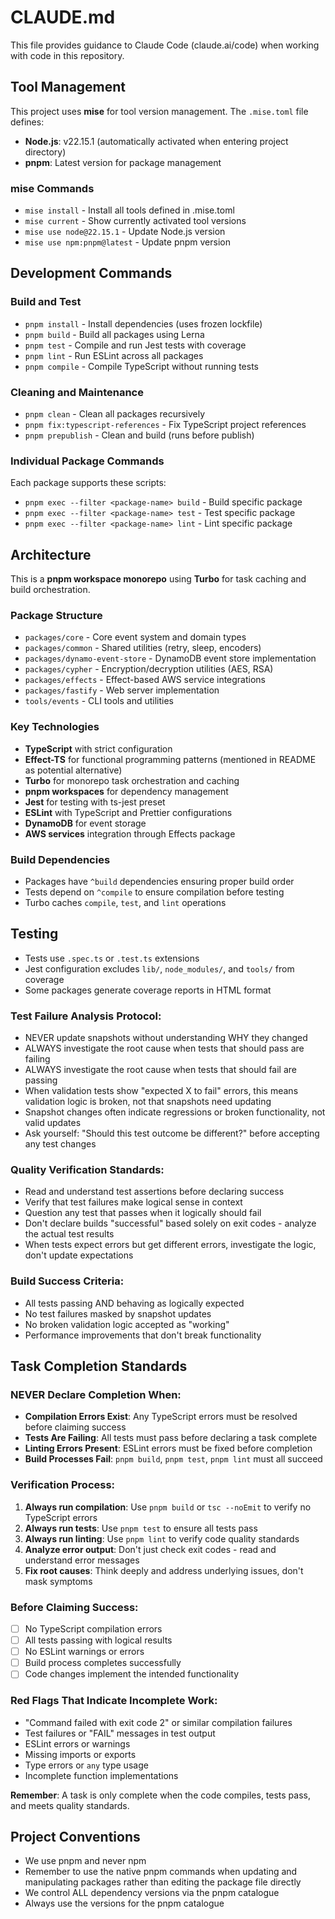# CLAUDE.md

This file provides guidance to Claude Code (claude.ai/code) when working with code in this repository.

## Tool Management

This project uses **mise** for tool version management. The `.mise.toml` file defines:
- **Node.js**: v22.15.1 (automatically activated when entering project directory)
- **pnpm**: Latest version for package management

### mise Commands
- `mise install` - Install all tools defined in .mise.toml
- `mise current` - Show currently activated tool versions
- `mise use node@22.15.1` - Update Node.js version
- `mise use npm:pnpm@latest` - Update pnpm version

## Development Commands

### Build and Test
- `pnpm install` - Install dependencies (uses frozen lockfile)
- `pnpm build` - Build all packages using Lerna
- `pnpm test` - Compile and run Jest tests with coverage
- `pnpm lint` - Run ESLint across all packages
- `pnpm compile` - Compile TypeScript without running tests

### Cleaning and Maintenance
- `pnpm clean` - Clean all packages recursively
- `pnpm fix:typescript-references` - Fix TypeScript project references
- `pnpm prepublish` - Clean and build (runs before publish)

### Individual Package Commands
Each package supports these scripts:
- `pnpm exec --filter <package-name> build` - Build specific package
- `pnpm exec --filter <package-name> test` - Test specific package
- `pnpm exec --filter <package-name> lint` - Lint specific package

## Architecture

This is a **pnpm workspace monorepo** using **Turbo** for task caching and build orchestration.

### Package Structure
- `packages/core` - Core event system and domain types
- `packages/common` - Shared utilities (retry, sleep, encoders)
- `packages/dynamo-event-store` - DynamoDB event store implementation
- `packages/cypher` - Encryption/decryption utilities (AES, RSA)
- `packages/effects` - Effect-based AWS service integrations
- `packages/fastify` - Web server implementation
- `tools/events` - CLI tools and utilities

### Key Technologies
- **TypeScript** with strict configuration
- **Effect-TS** for functional programming patterns (mentioned in README as potential alternative)
- **Turbo** for monorepo task orchestration and caching
- **pnpm workspaces** for dependency management
- **Jest** for testing with ts-jest preset
- **ESLint** with TypeScript and Prettier configurations
- **DynamoDB** for event storage
- **AWS services** integration through Effects package

### Build Dependencies
- Packages have `^build` dependencies ensuring proper build order
- Tests depend on `^compile` to ensure compilation before testing
- Turbo caches `compile`, `test`, and `lint` operations

## Testing
- Tests use `.spec.ts` or `.test.ts` extensions
- Jest configuration excludes `lib/`, `node_modules/`, and `tools/` from coverage
- Some packages generate coverage reports in HTML format

### Test Failure Analysis Protocol:
- NEVER update snapshots without understanding WHY they changed
- ALWAYS investigate the root cause when tests that should pass are failing
- ALWAYS investigate the root cause when tests that should fail are passing
- When validation tests show "expected X to fail" errors, this means validation logic is broken, not that snapshots need updating
- Snapshot changes often indicate regressions or broken functionality, not valid updates
- Ask yourself: "Should this test outcome be different?" before accepting any test changes

### Quality Verification Standards:
- Read and understand test assertions before declaring success
- Verify that test failures make logical sense in context
- Question any test that passes when it logically should fail
- Don't declare builds "successful" based solely on exit codes - analyze the actual test results
- When tests expect errors but get different errors, investigate the logic, don't update expectations

### Build Success Criteria:
- All tests passing AND behaving as logically expected
- No test failures masked by snapshot updates
- No broken validation logic accepted as "working"
- Performance improvements that don't break functionality

## Task Completion Standards

### NEVER Declare Completion When:
- **Compilation Errors Exist**: Any TypeScript errors must be resolved before claiming success
- **Tests Are Failing**: All tests must pass before declaring a task complete
- **Linting Errors Present**: ESLint errors must be fixed before completion
- **Build Processes Fail**: `pnpm build`, `pnpm test`, `pnpm lint` must all succeed

### Verification Process:
1. **Always run compilation**: Use `pnpm build` or `tsc --noEmit` to verify no TypeScript errors
2. **Always run tests**: Use `pnpm test` to ensure all tests pass
3. **Always run linting**: Use `pnpm lint` to verify code quality standards
4. **Analyze error output**: Don't just check exit codes - read and understand error messages
5. **Fix root causes**: Think deeply and address underlying issues, don't mask symptoms

### Before Claiming Success:
- [ ] No TypeScript compilation errors
- [ ] All tests passing with logical results
- [ ] No ESLint warnings or errors
- [ ] Build process completes successfully
- [ ] Code changes implement the intended functionality

### Red Flags That Indicate Incomplete Work:
- "Command failed with exit code 2" or similar compilation failures
- Test failures or "FAIL" messages in test output
- ESLint errors or warnings
- Missing imports or exports
- Type errors or `any` type usage
- Incomplete function implementations

**Remember**: A task is only complete when the code compiles, tests pass, and meets quality standards.

## Project Conventions
- We use pnpm and never npm
- Remember to use the native pnpm commands when updating and manipulating packages rather than editing the package file directly
- We control ALL dependency versions via the pnpm catalogue
- Always use the versions for the pnpm catalogue
